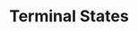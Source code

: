 ---
title: "Terminal States"

categories: ['']

tags: ['Terminal', 'States']

arwords: 'حالات طرفية'

arexps: []

enwords: ['Terminal States']

enexps: []

arlexicons: 'ح'

enlexicons: 'T'

authors: ['Ruqayya Roshdy']

translators: ['']

citations: 'العربية والذكاء الاصطناعي'

sources: 'مركز الملك عبدالله بن عبدالعزيز الدولي لخدمة اللغة العربية'

word: "true"

slug: ""
---